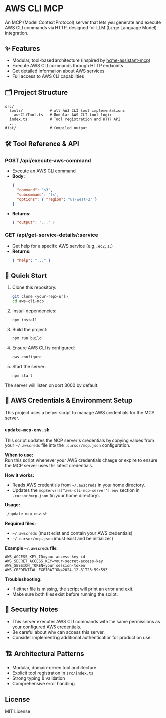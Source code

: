 # AWS CLI MCP

An MCP (Model Context Protocol) server that lets you generate and execute AWS CLI commands via HTTP, designed for LLM (Large Language Model) integration.

## ✨ Features

- Modular, tool-based architecture (inspired by [home-assistant-mcp](https://github.com/liorfranko/home-assistant-mcp))
- Execute AWS CLI commands through HTTP endpoints
- Get detailed information about AWS services
- Full access to AWS CLI capabilities

## 🗂️ Project Structure

```
src/
  tools/            # All AWS CLI tool implementations
    awsCliTool.ts   # Modular AWS CLI tool logic
  index.ts          # Tool registration and HTTP API
  ...
dist/               # Compiled output
```

## 🛠️ Tool Reference & API

### POST /api/execute-aws-command
- Execute an AWS CLI command
- **Body:**
  ```json
  {
    "command": "s3",
    "subcommand": "ls",
    "options": { "region": "us-west-2" }
  }
  ```
- **Returns:**
  ```json
  { "output": "..." }
  ```

### GET /api/get-service-details/:service
- Get help for a specific AWS service (e.g., `ec2`, `s3`)
- **Returns:**
  ```json
  { "help": "..." }
  ```

## 🚀 Quick Start

1. Clone this repository:
   ```sh
   git clone <your-repo-url>
   cd aws-cli-mcp
   ```
2. Install dependencies:
   ```sh
   npm install
   ```
3. Build the project:
   ```sh
   npm run build
   ```
4. Ensure AWS CLI is configured:
   ```sh
   aws configure
   ```
5. Start the server:
   ```sh
   npm start
   ```

The server will listen on port 3000 by default.

## 🪪 AWS Credentials & Environment Setup

This project uses a helper script to manage AWS credentials for the MCP server.

### `update-mcp-env.sh`

This script updates the MCP server's credentials by copying values from your `~/.awscreds` file into the `.cursor/mcp.json` configuration.

**When to use:**  
Run this script whenever your AWS credentials change or expire to ensure the MCP server uses the latest credentials.

**How it works:**
- Reads AWS credentials from `~/.awscreds` in your home directory.
- Updates the `mcpServers["aws-cli-mcp-server"].env` section in `.cursor/mcp.json` (in your home directory).

**Usage:**
```sh
./update-mcp-env.sh
```

**Required files:**
- `~/.awscreds` (must exist and contain your AWS credentials)
- `~/.cursor/mcp.json` (must exist and be initialized)

**Example `~/.awscreds` file:**
```
AWS_ACCESS_KEY_ID=your-access-key-id
AWS_SECRET_ACCESS_KEY=your-secret-access-key
AWS_SESSION_TOKEN=your-session-token
AWS_CREDENTIAL_EXPIRATION=2024-12-31T23:59:59Z
```

**Troubleshooting:**
- If either file is missing, the script will print an error and exit.
- Make sure both files exist before running the script.

## 🔐 Security Notes
- This server executes AWS CLI commands with the same permissions as your configured AWS credentials.
- Be careful about who can access this server.
- Consider implementing additional authentication for production use.

## 🏗️ Architectural Patterns

- Modular, domain-driven tool architecture
- Explicit tool registration in `src/index.ts`
- Strong typing & validation
- Comprehensive error handling

## License
MIT License 